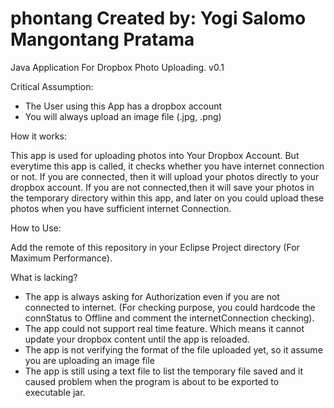 phontang
Created by: Yogi Salomo Mangontang Pratama
========

Java Application For Dropbox Photo Uploading. v0.1

Critical Assumption:
- The User using this App has a dropbox account
- You will always upload an image file (.jpg, .png)

How it works:

This app is used for uploading photos into Your Dropbox Account.
But everytime this app is called, it checks whether you have internet connection or not.
If you are connected, then it will upload your photos directly to your dropbox account.
If you are not connected,then it will save your photos in the temporary directory within this app, and later on you could
upload these photos when you have sufficient internet Connection.

How to Use:

Add the remote of this repository in your Eclipse Project directory (For Maximum Performance).

What is lacking?
- The app is always asking for Authorization even if you are not connected to internet.
(For checking purpose, you could hardcode the connStatus to Offline and comment the internetConnection checking).
- The app could not support real time feature. Which means it cannot update your dropbox content until the app is reloaded.
- The app is not verifying the format of the file uploaded yet, so it assume you are uploading an image file
- The app is still using a text file to list the temporary file saved and it caused problem when the program is about to be exported to executable jar.